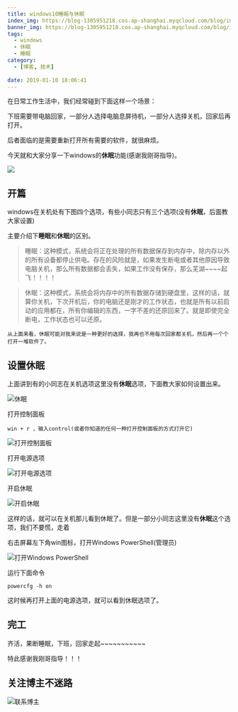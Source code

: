 ```yaml
---
title: windows10睡眠与休眠
index_img: https://blog-1305951218.cos.ap-shanghai.myqcloud.com/blog/image/articleBg/1(24).jpg
banner_img: https://blog-1305951218.cos.ap-shanghai.myqcloud.com/blog/image/articleBg/1(24).jpg
tags:
  - windows
  - 休眠
  - 睡眠
category:
  - [博客, 技术] 
 
date: 2019-01-10 18:06:41
---
```


在日常工作生活中，我们经常碰到下面这样一个场景：

下班需要带电脑回家，一部分人选择电脑息屏待机，一部分人选择关机，回家后再打开。

后者面临的是需要重新打开所有需要的软件，就很麻烦。

今天就和大家分享一下windows的**休眠**功能(感谢我刚哥指导)。

<!-- more -->

![](https://blog-1305951218.cos.ap-shanghai.myqcloud.com/blog/image/icon/touBuYinDaoGuanZhu.gif)
## 开篇

windows在关机处有下图四个选项，有些小同志只有三个选项(没有**休眠**，后面教大家设置)


主要介绍下**睡眠**和**休眠**的区别。

> 睡眠：这种模式，系统会将正在处理的所有数据保存到内存中，除内存以外的所有设备都停止供电。存在的风险就是，如果发生断电或者其他原因导致电脑关机，那么所有数据都会丢失，如果工作没有保存，那么芜湖~~~~起飞！！！！

> 休眠：这种模式，系统会将内存中的所有数据存储到硬盘里，这样的话，就算你关机，下次开机后，你的电脑还是刚才的工作状态，也就是所有以前启动的应用都在，所有你编辑的东西，一字不差的还原回来了。就是即使完全断电，工作状态也可以还原。

```
从上面来看，休眠可能对我来说是一种更好的选择，我再也不用每次回家都关机，然后再一个个打开一堆软件了。
```

## 设置休眠

上面讲到有的小同志在关机选项这里没有**休眠**选项，下面教大家如何设置出来。

![休眠](https://blog-1305951218.cos.ap-shanghai.myqcloud.com/blog/image/articleContent/win10XiuMian/win10XiuMian1.png)

打开控制面板

```
win + r ，输入control(或者你知道的任何一种打开控制面板的方式打开它)
```

![打开控制面板](https://blog-1305951218.cos.ap-shanghai.myqcloud.com/blog/image/articleContent/win10XiuMian/win10XiuMian2.png)

打开电源选项

![打开电源选项](https://blog-1305951218.cos.ap-shanghai.myqcloud.com/blog/image/articleContent/win10XiuMian/win10XiuMian3.png)

开启休眠

![开启休眠](https://blog-1305951218.cos.ap-shanghai.myqcloud.com/blog/image/articleContent/win10XiuMian/win10XiuMian4.png)

这样的话，就可以在关机那儿看到休眠了。但是一部分小同志这里没有**休眠**这个选项，我们不要慌，走着

右击屏幕左下角win图标，打开Windows PowerShell(管理员)

![打开Windows PowerShell](https://blog-1305951218.cos.ap-shanghai.myqcloud.com/blog/image/articleContent/win10XiuMian/win10XiuMian5.png)

运行下面命令

```
powercfg -h on
```

这时候再打开上面的电源选项，就可以看到休眠选项了。

## 完工

齐活，果断睡眠，下班，回家走起~~~~~~~~~~~

特此感谢我刚哥指导！！！


## 关注博主不迷路
![联系博主](https://blog-1305951218.cos.ap-shanghai.myqcloud.com/blog/image/icon/wechatFindMeNew.png)








